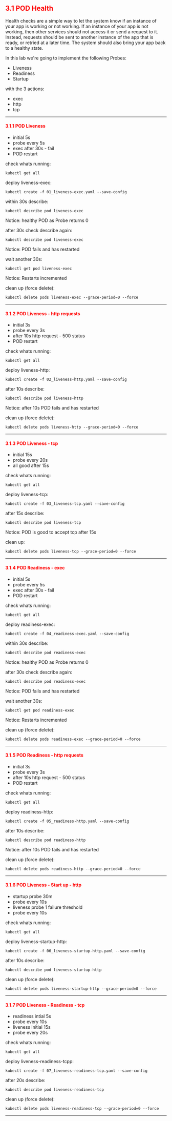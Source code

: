 ## <font color='red'> 3.1 POD Health </font>
Health checks are a simple way to let the system know if an instance of your app is working or not working. If an instance of your app is not working, then other services should not access it or send a request to it. Instead, requests should be sent to another instance of the app that is ready, or retried at a later time. The system should also bring your app back to a healthy state.  

In this lab we're going to implement the following Probes:
* Liveness
* Readiness
* Startup

with the 3 actions:
* exec
* http
* tcp

---

#### <font color='red'> 3.1.1 POD Liveness </font>
* initial 5s
* probe every 5s
* exec after 30s - fail  
* POD restart  

check whats running:
```
kubectl get all
```
deploy liveness-exec:
```
kubectl create -f 01_liveness-exec.yaml --save-config
```
within 30s describe:
```
kubectl describe pod liveness-exec
```
Notice: healthy POD as Probe returns 0  

after 30s check describe again:
```
kubectl describe pod liveness-exec
```
Notice: POD fails and has restarted 

wait another 30s:
```
kubectl get pod liveness-exec
```
Notice: Restarts incremented

clean up (force delete):
```
kubectl delete pods liveness-exec --grace-period=0 --force
```

---

#### <font color='red'> 3.1.2 POD Liveness - http requests</font>
* initial 3s
* probe every 3s
* after 10s http request - 500 status
* POD restart  

check whats running:
```
kubectl get all
```
deploy liveness-http:
```
kubectl create -f 02_liveness-http.yaml --save-config
```
after 10s describe:
```
kubectl describe pod liveness-http
```
Notice: after 10s POD fails and has restarted 

clean up (force delete):
```
kubectl delete pods liveness-http --grace-period=0 --force
```

---

#### <font color='red'> 3.1.3 POD Liveness - tcp</font>
* initial 15s
* probe every 20s
* all good after 15s  

check whats running:
```
kubectl get all
```
deploy liveness-tcp:
```
kubectl create -f 03_liveness-tcp.yaml --save-config
```
after 15s describe:
```
kubectl describe pod liveness-tcp
```
Notice: POD is good to accept tcp after 15s

clean up:
```
kubectl delete pods liveness-tcp --grace-period=0 --force
```

---

#### <font color='red'> 3.1.4 POD Readiness - exec</font>
* initial 5s
* probe every 5s
* exec after 30s - fail  
* POD restart 

check whats running:
```
kubectl get all
```
deploy readiness-exec:
```
kubectl create -f 04_readiness-exec.yaml --save-config
```
within 30s describe:
```
kubectl describe pod readiness-exec
```
Notice: healthy POD as Probe returns 0  

after 30s check describe again:
```
kubectl describe pod readiness-exec
```
Notice: POD fails and has restarted 

wait another 30s:
```
kubectl get pod readiness-exec
```
Notice: Restarts incremented

clean up (force delete):
```
kubectl delete pods readiness-exec --grace-period=0 --force
```

---

#### <font color='red'> 3.1.5 POD Readiness - http requests</font>
* initial 3s
* probe every 3s
* after 10s http request - 500 status
* POD restart  

check whats running:
```
kubectl get all
```
deploy readiness-http:
```
kubectl create -f 05_readiness-http.yaml --save-config
```
after 10s describe:
```
kubectl describe pod readiness-http
```
Notice: after 10s POD fails and has restarted 

clean up (force delete):
```
kubectl delete pods readiness-http --grace-period=0 --force
```

---

#### <font color='red'> 3.1.6 POD Liveness - Start up - http</font>
* startup probe 30m
* probe every 10s
* liveness probe 1 failure threshold
* probe every 10s  

check whats running:
```
kubectl get all
```
deploy liveness-startup-http:
```
kubectl create -f 06_liveness-startup-http.yaml --save-config
```
after 10s describe:
```
kubectl describe pod liveness-startup-http
```
clean up (force delete):
```
kubectl delete pods liveness-startup-http --grace-period=0 --force
```

---

#### <font color='red'> 3.1.7 POD Liveness - Readiness - tcp</font>
* readiness intial 5s
* probe every 10s
* liveness initial 15s
* probe every 20s  

check whats running:
```
kubectl get all
```
deploy liveness-readiness-tcpp:
```
kubectl create -f 07_liveness-readiness-tcp.yaml --save-config
```
after 20s describe:
```
kubectl describe pod liveness-readiness-tcp
```
clean up (force delete):
```
kubectl delete pods liveness-readiness-tcp --grace-period=0 --force
```

---